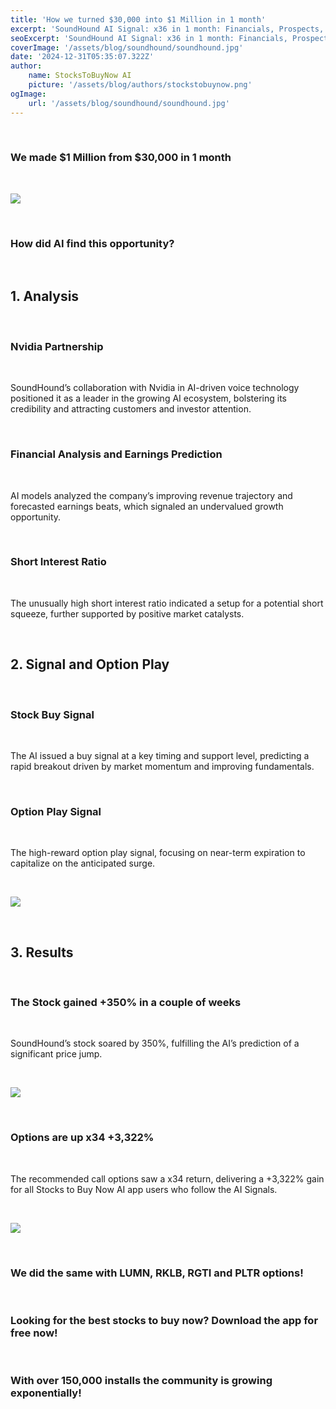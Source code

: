 ```yaml
---
title: 'How we turned $30,000 into $1 Million in 1 month'
excerpt: 'SoundHound AI Signal: x36 in 1 month: Financials, Prospects, Nvidia partnerships and AI Predictions'
seoExcerpt: 'SoundHound AI Signal: x36 in 1 month: Financials, Prospects, Nvidia partnerships and AI Predictions'
coverImage: '/assets/blog/soundhound/soundhound.jpg'
date: '2024-12-31T05:35:07.322Z'
author:
    name: StocksToBuyNow AI
    picture: '/assets/blog/authors/stockstobuynow.png'
ogImage:
    url: '/assets/blog/soundhound/soundhound.jpg'
---
```


&nbsp;

### We made $1 Million from $30,000 in 1 month

&nbsp;

![](/assets/blog/soundhound/trading.jpg)

&nbsp;

### How did AI find this opportunity?

&nbsp;

## 1.	Analysis

&nbsp;

### Nvidia Partnership

&nbsp;

SoundHound’s collaboration with Nvidia in AI-driven voice technology positioned it as a leader in the growing AI ecosystem, bolstering its credibility and attracting customers and investor attention.

&nbsp;

### Financial Analysis and Earnings Prediction

&nbsp;

AI models analyzed the company’s improving revenue trajectory and forecasted earnings beats, which signaled an undervalued growth opportunity.

&nbsp;

### Short Interest Ratio

&nbsp;

The unusually high short interest ratio indicated a setup for a potential short squeeze, further supported by positive market catalysts.

&nbsp;

## 2. Signal and Option Play

&nbsp;

### Stock Buy Signal

&nbsp;

The AI issued a buy signal at a key timing and support level, predicting a rapid breakout driven by market momentum and improving fundamentals.

&nbsp;

### Option Play Signal

&nbsp;

The high-reward option play signal, focusing on near-term expiration to capitalize on the anticipated surge.

&nbsp;

![](/assets/blog/soundhound/soundhound2.jpg)

&nbsp;

## 3. Results

&nbsp;

### The Stock gained +350% in a couple of weeks

&nbsp;

SoundHound’s stock soared by 350%, fulfilling the AI’s prediction of a significant price jump.

&nbsp;

![](/assets/blog/soundhound/soundhound3.jpg)

&nbsp;


### Options are up x34 +3,322%

&nbsp;

The recommended call options saw a x34 return, delivering a +3,322% gain for all Stocks to Buy Now AI app users who follow the AI Signals.


&nbsp;

![](/assets/blog/soundhound/trading.jpg)

&nbsp;  

### We did the same with LUMN, RKLB, RGTI and PLTR options!  

&nbsp;  

### Looking for the best stocks to buy now? Download the app for free now!

&nbsp;  

### With over 150,000 installs the community is growing exponentially!

&nbsp;  
